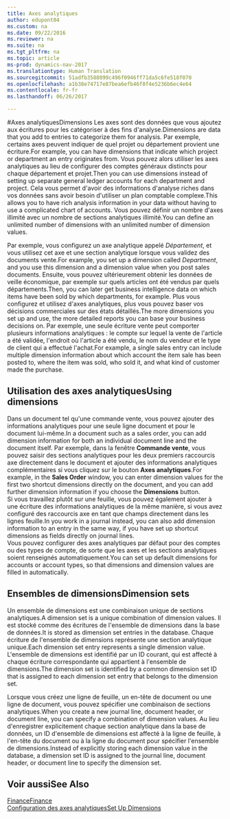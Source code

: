 ```yaml
---
title: Axes analytiques
author: edupont04
ms.custom: na
ms.date: 09/22/2016
ms.reviewer: na
ms.suite: na
ms.tgt_pltfrm: na
ms.topic: article
ms-prod: dynamics-nav-2017
ms.translationtype: Human Translation
ms.sourcegitcommit: 51adfb3588099c496f0946ff71da5c6fe518f070
ms.openlocfilehash: a1b38e74717e87bea6efb46f8f4e5236b6ec4e64
ms.contentlocale: fr-fr
ms.lasthandoff: 06/26/2017

---
```


#<a name="dimensions"></a><span data-ttu-id="6702e-102">Axes analytiques</span><span class="sxs-lookup"><span data-stu-id="6702e-102">Dimensions</span></span>
<span data-ttu-id="6702e-103">Les axes sont des données que vous ajoutez aux écritures pour les catégoriser à des fins d'analyse.</span><span class="sxs-lookup"><span data-stu-id="6702e-103">Dimensions are data that you add to entries to categorize them for analysis.</span></span> <span data-ttu-id="6702e-104">Par exemple, certains axes peuvent indiquer de quel projet ou département provient une écriture.</span><span class="sxs-lookup"><span data-stu-id="6702e-104">For example, you can have dimensions that indicate which project or department an entry originates from.</span></span>
<span data-ttu-id="6702e-105">Vous pouvez alors utiliser les axes analytiques au lieu de configurer des comptes généraux distincts pour chaque département et projet.</span><span class="sxs-lookup"><span data-stu-id="6702e-105">Then you can use dimensions instead of setting up separate general ledger accounts for each department and project.</span></span> <span data-ttu-id="6702e-106">Cela vous permet d'avoir des informations d'analyse riches dans vos données sans avoir besoin d'utiliser un plan comptable complexe.</span><span class="sxs-lookup"><span data-stu-id="6702e-106">This allows you to have rich analysis information in your data without having to use a complicated chart of accounts.</span></span>
<span data-ttu-id="6702e-107">Vous pouvez définir un nombre d'axes illimité avec un nombre de sections analytiques illimité.</span><span class="sxs-lookup"><span data-stu-id="6702e-107">You can define an unlimited number of dimensions with an unlimited number of dimension values.</span></span>  

<span data-ttu-id="6702e-108">Par exemple, vous configurez un axe analytique appelé *Département*, et vous utilisez cet axe et une section analytique lorsque vous validez des documents vente.</span><span class="sxs-lookup"><span data-stu-id="6702e-108">For example, you set up a dimension called *Department*, and you use this dimension and a dimension value when you post sales documents.</span></span> <span data-ttu-id="6702e-109">Ensuite, vous pouvez ultérieurement obtenir les données de veille économique, par exemple sur quels articles ont été vendus par quels départements.</span><span class="sxs-lookup"><span data-stu-id="6702e-109">Then, you can later get business intelligence data on which items have been sold by which departments, for example.</span></span>
<span data-ttu-id="6702e-110">Plus vous configurez et utilisez d'axes analytiques, plus vous pouvez baser vos décisions commerciales sur des états détaillés.</span><span class="sxs-lookup"><span data-stu-id="6702e-110">The more dimensions you set up and use, the more detailed reports you can base your business decisions on.</span></span> <span data-ttu-id="6702e-111">Par exemple, une seule écriture vente peut comporter plusieurs informations analytiques : le compte sur lequel la vente de l'article a été validée, l'endroit où l'article a été vendu, le nom du vendeur et le type de client qui a effectué l'achat.</span><span class="sxs-lookup"><span data-stu-id="6702e-111">For example, a single sales entry can include multiple dimension information about which account the item sale has been posted to, where the item was sold, who sold it, and what kind of customer made the purchase.</span></span>  

## <a name="using-dimensions"></a><span data-ttu-id="6702e-112">Utilisation des axes analytiques</span><span class="sxs-lookup"><span data-stu-id="6702e-112">Using dimensions</span></span>
<span data-ttu-id="6702e-113">Dans un document tel qu'une commande vente, vous pouvez ajouter des informations analytiques pour une seule ligne document et pour le document lui-même.</span><span class="sxs-lookup"><span data-stu-id="6702e-113">In a document such as a sales order, you can add dimension information for both an individual document line and the document itself.</span></span> <span data-ttu-id="6702e-114">Par exemple, dans la fenêtre **Commande vente**, vous pouvez saisir des sections analytiques pour les deux premiers raccourcis axe directement dans le document et ajouter des informations analytiques complémentaires si vous cliquez sur le bouton **Axes analytiques**.</span><span class="sxs-lookup"><span data-stu-id="6702e-114">For example, in the **Sales Order** window, you can enter dimension values for the first two shortcut dimensions directly on the document, and you can add further dimension information if you choose the **Dimensions** button.</span></span>  
<span data-ttu-id="6702e-115">Si vous travaillez plutôt sur une feuille, vous pouvez également ajouter à une écriture des informations analytiques de la même manière, si vous avez configuré des raccourcis axe en tant que champs directement dans les lignes feuille.</span><span class="sxs-lookup"><span data-stu-id="6702e-115">In you work in a journal instead, you can also add dimension information to an entry in the same way, if you have set up shortcut dimensions as fields directly on journal lines.</span></span>  
<span data-ttu-id="6702e-116">Vous pouvez configurer des axes analytiques par défaut pour des comptes ou des types de compte, de sorte que les axes et les sections analytiques soient renseignés automatiquement.</span><span class="sxs-lookup"><span data-stu-id="6702e-116">You can set up default dimensions for accounts or account types, so that dimensions and dimension values are filled in automatically.</span></span>  

## <a name="dimension-sets"></a><span data-ttu-id="6702e-117">Ensembles de dimensions</span><span class="sxs-lookup"><span data-stu-id="6702e-117">Dimension sets</span></span>
<span data-ttu-id="6702e-118">Un ensemble de dimensions est une combinaison unique de sections analytiques.</span><span class="sxs-lookup"><span data-stu-id="6702e-118">A dimension set is a unique combination of dimension values.</span></span> <span data-ttu-id="6702e-119">Il est stocké comme des écritures de l'ensemble de dimensions dans la base de données.</span><span class="sxs-lookup"><span data-stu-id="6702e-119">It is stored as dimension set entries in the database.</span></span> <span data-ttu-id="6702e-120">Chaque écriture de l'ensemble de dimensions représente une section analytique unique.</span><span class="sxs-lookup"><span data-stu-id="6702e-120">Each dimension set entry represents a single dimension value.</span></span> <span data-ttu-id="6702e-121">L'ensemble de dimensions est identifié par un ID courant, qui est affecté à chaque écriture correspondante qui appartient à l'ensemble de dimensions.</span><span class="sxs-lookup"><span data-stu-id="6702e-121">The dimension set is identified by a common dimension set ID that is assigned to each dimension set entry that belongs to the dimension set.</span></span>  

<span data-ttu-id="6702e-122">Lorsque vous créez une ligne de feuille, un en-tête de document ou une ligne de document, vous pouvez spécifier une combinaison de sections analytiques.</span><span class="sxs-lookup"><span data-stu-id="6702e-122">When you create a new journal line, document header, or document line, you can specify a combination of dimension values.</span></span> <span data-ttu-id="6702e-123">Au lieu d'enregistrer explicitement chaque section analytique dans la base de données, un ID d'ensemble de dimensions est affecté à la ligne de feuille, à l'en-tête du document ou à la ligne du document pour spécifier l'ensemble de dimensions.</span><span class="sxs-lookup"><span data-stu-id="6702e-123">Instead of explicitly storing each dimension value in the database, a dimension set ID is assigned to the journal line, document header, or document line to specify the dimension set.</span></span>  

## <a name="see-also"></a><span data-ttu-id="6702e-124">Voir aussi</span><span class="sxs-lookup"><span data-stu-id="6702e-124">See Also</span></span>
[<span data-ttu-id="6702e-125">Finance</span><span class="sxs-lookup"><span data-stu-id="6702e-125">Finance</span></span>](finance-setup.md)  
[<span data-ttu-id="6702e-126">Configuration des axes analytiques</span><span class="sxs-lookup"><span data-stu-id="6702e-126">Set Up Dimensions</span></span>](finance-setup-setup-dimensions.md)  


